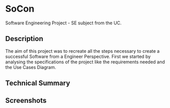 # SoCon
Software Engineering Project - SE subject from the UC.

Description
----------------------
The aim of this project was to recreate all the steps necessary to create a successful Software from a Engineer Perspective. First we started by analysing the specifications of the project like the requirements needed and the Use Cases Diagram.


Technical Summary
-----------------------




Screenshots
-----------------------
